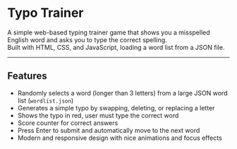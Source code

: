 # Typo Trainer

A simple web-based typing trainer game that shows you a misspelled English word and asks you to type the correct spelling.  
Built with HTML, CSS, and JavaScript, loading a word list from a JSON file.

---

## Features

- Randomly selects a word (longer than 3 letters) from a large JSON word list (`wordlist.json`)  
- Generates a simple typo by swapping, deleting, or replacing a letter  
- Shows the typo in red, user must type the correct word  
- Score counter for correct answers  
- Press Enter to submit and automatically move to the next word  
- Modern and responsive design with nice animations and focus effects  
